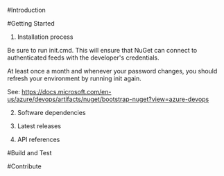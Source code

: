 #Introduction

#Getting Started
1.	Installation process

Be sure to run init.cmd.  This will ensure that NuGet can connect to authenticated feeds with the developer's credentials.

At least once a month and whenever your password changes, you should refresh your environment by running init again.

See:  https://docs.microsoft.com/en-us/azure/devops/artifacts/nuget/bootstrap-nuget?view=azure-devops

2.	Software dependencies

3.	Latest releases

4.	API references

#Build and Test

#Contribute